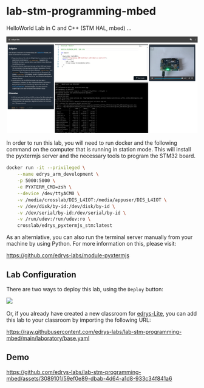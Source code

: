 # lab-stm-programming-mbed

HelloWorld Lab in C and C++ (STM HAL, mbed) ...

![screenshot](./media/demo.png)

In order to run this lab, you will need to run docker and the following command on the computer that is running in station mode.
This will install the pyxtermjs server and the necessary tools to program the STM32 board.

``` bash
docker run -it --privileged \
    --name edrys_arm_development \
    -p 5000:5000 \
    -e PYXTERM_CMD=zsh \
    --device /dev/ttyACM0 \
    -v /media/crosslab/DIS_L4IOT:/media/appuser/DIS_L4IOT \
    -v /dev/disk/by-id:/dev/disk/by-id \
    -v /dev/serial/by-id:/dev/serial/by-id \
    -v /run/udev:/run/udev:ro \
    crosslab/edrys_pyxtermjs_stm:latest
```

As an alterniative, you can also run the terminal server manually from your machine by using Python.
For more information on this, please visit:

https://github.com/edrys-labs/module-pyxtermjs

## Lab Configuration

There are two ways to deploy this lab, using the `Deploy` button:

[<img src="https://img.shields.io/badge/%F0%9F%9A%80%20-%20Deploy%20Lab%20-%20light?style=plastic" height="25" />](https://edrys-labs.github.io/?/deploy/https://raw.githubusercontent.com/edrys-labs/lab-stm-programming-mbed/main/laboratory/base.yaml)

Or, if you already have created a new classroom for [edrys-Lite](https://edrys-labs.github.io), you can add this lab to your classroom by importing the following URL:

https://raw.githubusercontent.com/edrys-labs/lab-stm-programming-mbed/main/laboratory/base.yaml

## Demo

https://github.com/edrys-labs/lab-stm-programming-mbed/assets/3089101/59ef0e89-dbab-4d64-a1d8-933c34f841a6
